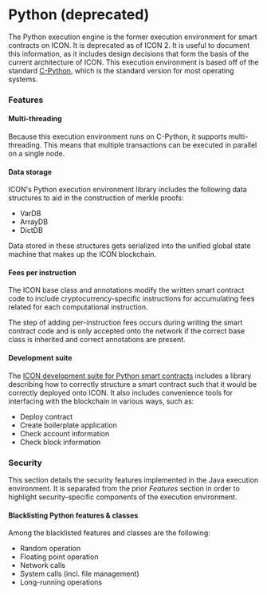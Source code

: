 # Python (deprecated)

The Python execution engine is the former execution environment for smart contracts on ICON. It is deprecated as of ICON 2. It is useful to document this information, as it includes design decisions that form the basis of the current architecture of ICON. This execution environment is based off of the standard [C-Python](https://cython.org), which is the standard version for most operating systems.

### Features

#### Multi-threading

Because this execution environment runs on C-Python, it supports multi-threading. This means that multiple transactions can be executed in parallel on a single node.

#### Data  storage

ICON's Python execution environment library includes the following data structures to aid in the construction of merkle proofs:

* VarDB
* ArrayDB
* DictDB

Data stored in these structures gets serialized into the unified global state machine that makes up the ICON blockchain.

#### Fees per instruction

The ICON base class and annotations modify the written smart contract code to include cryptocurrency-specific instructions for accumulating fees related for each computational instruction.

The step of adding per-instruction fees occurs during writing the smart contract code and is only accepted onto the network if the correct base class is inherited and correct annotations are present.

#### Development suite

The [ICON development suite for Python smart contracts](https://github.com/icon-project/t-bears) includes a library describing how to correctly structure a smart contract such that it would be correctly deployed onto ICON. It also includes convenience tools for interfacing with the blockchain in various ways, such as:

* Deploy contract
* Create boilerplate application
* Check account information
* Check block information

### Security

This section details the security features implemented in the Java execution environment. It is separated from the prior _Features_ section in order to highlight security-specific components of the execution environment.

#### Blacklisting Python features & classes

Among the blacklisted features and classes are the following:

* Random operation
* Floating point operation
* Network calls
* System calls (incl. file management)
* Long-running operations&#x20;

